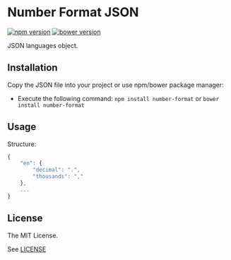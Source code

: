 # Number Format JSON

[![npm version](https://badge.fury.io/js/number-format.svg)](https://badge.fury.io/js/number-format) [![bower version](https://badge.fury.io/bo/number-format.svg)](https://badge.fury.io/bo/number-format)

JSON languages object.

## Installation

Copy the JSON file into your project or use npm/bower package manager:

- Execute the following command: `npm install number-format` or `bower install number-format`

## Usage

Structure:

```javascript
{
    "en": {
        "decimal": ".",
        "thousands": ","
    },
    ...
}
```

## License

The MIT License.

See [LICENSE](https://github.com/xsolla/number-format/blob/master/LICENSE)
